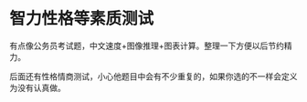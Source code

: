 # 智力性格等素质测试

有点像公务员考试题，中文速度+图像推理+图表计算。整理一下方便以后节约精力。


<!--速读还有2、10、11不确定-->

后面还有性格情商测试，小心他题目中会有不少重复的，如果你选的不一样会定义为没有认真做。